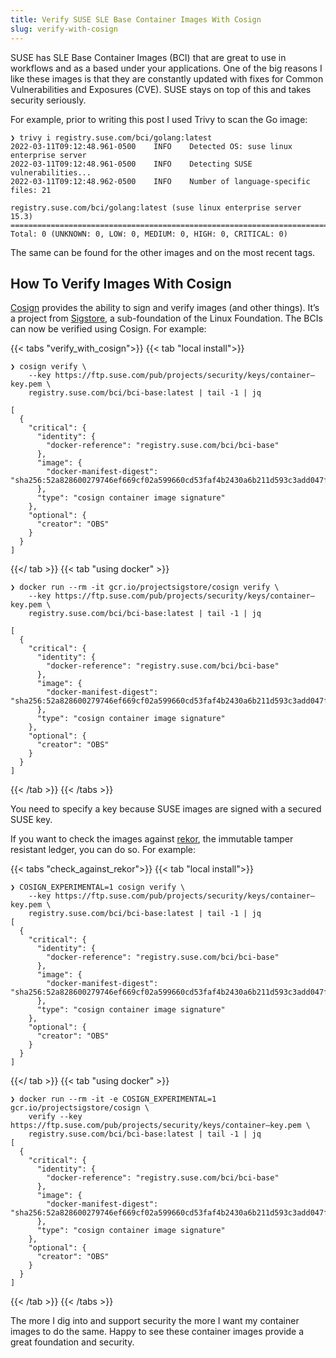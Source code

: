 ```yaml
---
title: Verify SUSE SLE Base Container Images With Cosign
slug: verify-with-cosign
---
```


SUSE has SLE Base Container Images (BCI) that are great to use in workflows and
as a based under your applications. One of the big reasons I like these images
is that they are constantly updated with fixes for Common Vulnerabilities and
Exposures (CVE). SUSE stays on top of this and takes security seriously.

For example, prior to writing this post I used Trivy to scan the Go image:

```ShellSession
❯ trivy i registry.suse.com/bci/golang:latest
2022-03-11T09:12:48.961-0500	INFO	Detected OS: suse linux enterprise server
2022-03-11T09:12:48.961-0500	INFO	Detecting SUSE vulnerabilities...
2022-03-11T09:12:48.962-0500	INFO	Number of language-specific files: 21

registry.suse.com/bci/golang:latest (suse linux enterprise server 15.3)
=======================================================================
Total: 0 (UNKNOWN: 0, LOW: 0, MEDIUM: 0, HIGH: 0, CRITICAL: 0)
```

The same can be found for the other images and on the most recent tags.


## How To Verify Images With Cosign

[Cosign](https://github.com/SigStore/cosign) provides the ability to sign and
verify images (and other things). It’s a project from
[Sigstore](https://www.sigstore.dev/), a sub-foundation of the Linux
Foundation. The BCIs can now be verified using Cosign. For example:

{{< tabs "verify_with_cosign">}}
{{< tab "local install">}}
```ShellSession
❯ cosign verify \
    --key https://ftp.suse.com/pub/projects/security/keys/container–key.pem \
    registry.suse.com/bci/bci-base:latest | tail -1 | jq

[
  {
    "critical": {
      "identity": {
        "docker-reference": "registry.suse.com/bci/bci-base"
      },
      "image": {
        "docker-manifest-digest": "sha256:52a828600279746ef669cf02a599660cd53faf4b2430a6b211d593c3add047f5"
      },
      "type": "cosign container image signature"
    },
    "optional": {
      "creator": "OBS"
    }
  }
]
```
{{</ tab >}}
{{< tab "using docker" >}}
```ShellSession
❯ docker run --rm -it gcr.io/projectsigstore/cosign verify \
    --key https://ftp.suse.com/pub/projects/security/keys/container–key.pem \
    registry.suse.com/bci/bci-base:latest | tail -1 | jq

[
  {
    "critical": {
      "identity": {
        "docker-reference": "registry.suse.com/bci/bci-base"
      },
      "image": {
        "docker-manifest-digest": "sha256:52a828600279746ef669cf02a599660cd53faf4b2430a6b211d593c3add047f5"
      },
      "type": "cosign container image signature"
    },
    "optional": {
      "creator": "OBS"
    }
  }
]
```
{{< /tab >}}
{{< /tabs >}}


You need to specify a key because SUSE images are signed with a secured SUSE
key.

If you want to check the images against
[rekor](https://github.com/sigstore/rekor), the immutable tamper resistant
ledger, you can do so. For example:

{{< tabs "check_against_rekor">}}
{{< tab "local install">}}
```ShellSession
❯ COSIGN_EXPERIMENTAL=1 cosign verify \
    --key https://ftp.suse.com/pub/projects/security/keys/container–key.pem \
    registry.suse.com/bci/bci-base:latest | tail -1 | jq
[
  {
    "critical": {
      "identity": {
        "docker-reference": "registry.suse.com/bci/bci-base"
      },
      "image": {
        "docker-manifest-digest": "sha256:52a828600279746ef669cf02a599660cd53faf4b2430a6b211d593c3add047f5"
      },
      "type": "cosign container image signature"
    },
    "optional": {
      "creator": "OBS"
    }
  }
]
```
{{</ tab >}}
{{< tab "using docker" >}}
```ShellSession
❯ docker run --rm -it -e COSIGN_EXPERIMENTAL=1 gcr.io/projectsigstore/cosign \
    verify --key https://ftp.suse.com/pub/projects/security/keys/container–key.pem \
    registry.suse.com/bci/bci-base:latest | tail -1 | jq
[
  {
    "critical": {
      "identity": {
        "docker-reference": "registry.suse.com/bci/bci-base"
      },
      "image": {
        "docker-manifest-digest": "sha256:52a828600279746ef669cf02a599660cd53faf4b2430a6b211d593c3add047f5"
      },
      "type": "cosign container image signature"
    },
    "optional": {
      "creator": "OBS"
    }
  }
]
```
{{< /tab >}}
{{< /tabs >}}


The more I dig into and support security the more I want my container images to
do the same. Happy to see these container images provide a great foundation and
security.
